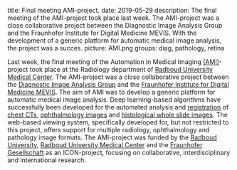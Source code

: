 title: Final meeting AMI-project.
date: 2019-05-29
description: The final meeting of the AMI-project took place last week.  The AMI-project was a close collaborative project between the Diagnostic Image Analysis Group and the Fraunhofer Institute for Digital Medicine MEVIS. With the development of a generic platform for automatic medical image analysis, the project was a succes.
picture: AMI.png
groups: diag, pathology, retina

Last week, the final meeting of the Automation in Medical Imaging <a href="https://www.computationalpathologygroup.eu/projects/ami/">(AMI)</a>-project took place at the Radiology department of <a href="https://www.radboudumc.nl/en/patient-care">Radboud University Medical Center</a>. The AMI-project was a close collaborative project between the <a href="http://www.diagnijmegen.nl/index.php/Home">Diagnostic Image Analysis Group</a> and the <a href="https://www.mevis.fraunhofer.de/">Fraunhofer Institute for Digital Medicine MEVIS</a>. The aim of AMI was to develop a generic platform for automatic medical image analysis. Deep learning-based algorithms have successfully been developed for the automated analysis and <a href="http://histokat-demo.mevis.fraunhofer.de/">registration</a> of <a href="https://www.ncbi.nlm.nih.gov/pubmed/29512516">chest CTs</a>, <a href="https://www.ncbi.nlm.nih.gov/pmc/articles/PMC5695961"/>ophthalmology images</a> and <a href="https://ieeexplore.ieee.org/document/8447230">histological whole slide images</a>. The web-based viewing system, specifically developed for, but not restricted to this project, offers support for multiple radiology, ophthalmology and pathology image formats. The AMI-project was funded by the <a href="https://www.ru.nl/">Radboud University</a>, <a href="https://www.radboudumc.nl/en/patient-care">Radboud University Medical Center<a/> and the <a href="https://www.mevis.fraunhofer.de/">Fraunhofer Gesellschaft</a> as an ICON-project, focusing on collaborative, interdisciplinary and international research.
